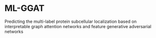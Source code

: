 # ML-GGAT
Predicting the multi-label protein subcellular localization based on interpretable graph attention networks and feature generative adversarial networks
